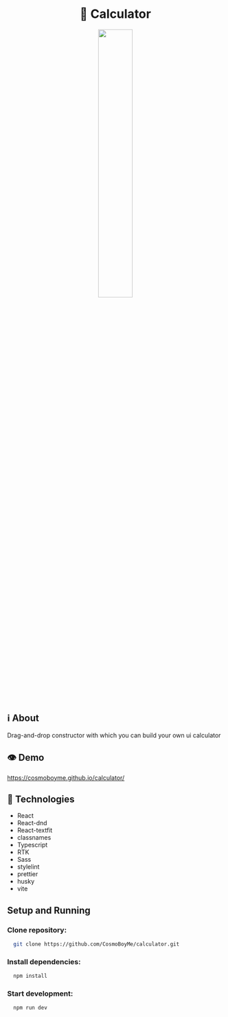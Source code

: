 <h1 align="center">🔢 Calculator</h1>
<p align="center">
  <img src="https://user-images.githubusercontent.com/52293247/232664296-6facd3b1-a212-47b4-9ff6-65451569f808.PNG" width="40%"/>
</p>

## ℹ️ About
Drag-and-drop constructor with which you can build your own ui calculator

## 👁 Demo
https://cosmoboyme.github.io/calculator/

##  🔧 Technologies
  - React
  - React-dnd
  - React-textfit
  - classnames
  - Typescript
  - RTK
  - Sass
  - stylelint
  - prettier
  - husky
  - vite

## Setup and Running

### Clone repository:
```bash
  git clone https://github.com/CosmoBoyMe/calculator.git
```
### Install dependencies:
```bash
  npm install
```
### Start development:
```bash
  npm run dev
```


